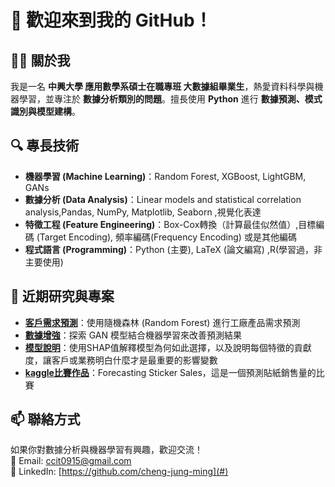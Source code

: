 # 👋 歡迎來到我的 GitHub！

## 🧑‍🎓 關於我  

我是一名 **中興大學 應用數學系碩士在職專班 大數據組畢業生**，熱愛資料科學與機器學習，並專注於 **數據分析類別的問題**。擅長使用 **Python** 進行 **數據預測、模式識別與模型建構**。  

## 🔍 專長技術  

- **機器學習 (Machine Learning)**：Random Forest, XGBoost, LightGBM, GANs  
- **數據分析 (Data Analysis)**：Linear models and statistical correlation analysis,Pandas, NumPy, Matplotlib, Seaborn ,視覺化表達 
- **特徵工程 (Feature Engineering)**：Box-Cox轉換（計算最佳似然值）,目標編碼 (Target Encoding), 頻率編碼(Frequency Encoding) 或是其他編碼
- **程式語言 (Programming)**：Python (主要), LaTeX (論文編寫) ,R(學習過，非主要使用) 

## 📌 近期研究與專案  

- **[客戶需求預測](#)**：使用隨機森林 (Random Forest) 進行工廠產品需求預測  
- **[數據增強](#)**：探索 GAN 模型結合機器學習來改善預測結果  
- **[模型說明](#)**：使用SHAP值解釋模型為何如此選擇，以及說明每個特徵的貢獻度，讓客戶或業務明白什麼才是最重要的影響變數
- **[kaggle比賽作品](#)**：Forecasting Sticker Sales，這是一個預測貼紙銷售量的比賽

## 📫 聯絡方式  

如果你對數據分析與機器學習有興趣，歡迎交流！  
📩 Email: ccit0915@gmail.com  
📂 LinkedIn: [https://github.com/cheng-jung-ming](#) 
